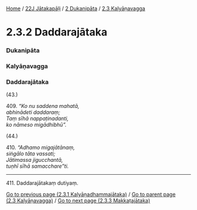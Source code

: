 
[Home](/) / [22J Jātakapāḷi](../../../22J.md) / [2 Dukanipāta](../../2.md) / [2.3 Kalyāṇavagga](../2.3.md)

# 2.3.2 Daddarajātaka

### Dukanipāta

### Kalyāṇavagga

### Daddarajātaka

(43.)

409\. _“Ko nu saddena mahatā,_  
_abhinādeti daddaraṃ;_  
_Taṃ sīhā nappaṭinadanti,_  
_ko nāmeso migādhibhū”._  


(44.)

410\. _“Adhamo migajātānaṃ,_  
_siṅgālo tāta vassati;_  
_Jātimassa jigucchantā,_  
_tuṇhī sīhā samacchare”ti._  


---

411\. Daddarajātakaṃ dutiyaṃ.



[Go to previous page (2.3.1 Kalyāṇadhammajātaka)](2.3.1.md) / [Go to parent page (2.3 Kalyāṇavagga)](../2.3.md) / [Go to next page (2.3.3 Makkaṭajātaka)](2.3.3.md)



